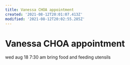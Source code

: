```yaml
---
title: Vanessa CHOA appointment
created: '2021-08-12T20:01:07.413Z'
modified: '2021-08-12T20:02:55.285Z'
---
```


# Vanessa CHOA appointment

wed aug 18 7:30 am
bring food and feeding utensils

